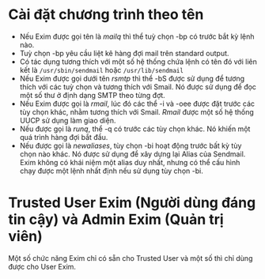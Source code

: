# Cài đặt chương trình theo tên 

- Nếu Exim được gọi tên là *mailq* thì thể tuỳ chọn -bp có trước bắt kỳ lệnh nào. 
- Tuỳ chọn -bp yêu cầu liệt kê hàng đợi mail trên standard output.
- Có tác dụng tương thích với một số hệ thống chứa lệnh có tên đó với liên kết là `/usr/sbin/sendmail` hoặc `/usr/lib/sendmail`
- Nếu Exim được gọi dưới tên *rsmtp* thì thể -bS được sử dụng để tương thích với các tuỳ chọn và tương thích với Smail. Nó được sử dụng để đọc một số thư ở định dạng SMTP theo từng đợt.
- Nếu Exim được gọi là *rmail*, lúc đó các thể -i và -oee được đặt trước các tùy chọn khác, nhằm tương thích với Smail. *Rmail* được một số hệ thống UUCP sử dụng làm giao diện.
- Nếu được gọi là *runq*, thể -q có trước các tùy chọn khác. Nó khiến một quá trình hàng đợi bắt đầu.
- Nếu được gọi là *newaliases*, tùy chọn -bi hoạt động trước bất kỳ tùy chọn nào khác. Nó được sử dụng để xây dựng lại Alias của Sendmail. Exim không có khái niệm một alias duy nhất, nhưng có thể cấu hình chạy được một lệnh nhất định nếu sử dụng tùy chọn -bi.

# Trusted User Exim (Người dùng đáng tin cậy) và Admin Exim (Quản trị viên)

Một số chức năng Exim chỉ có sẵn cho Trusted User và một số thì chỉ dùng được cho User Exim. 

